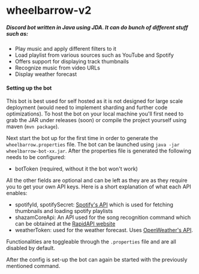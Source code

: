 # wheelbarrow-v2
##### Discord bot written in Java using JDA. It can do bunch of different stuff such as:
- Play music and apply different filters to it
- Load playlist from various sources such as YouTube and Spotify
- Offers support for displaying track thumbnails
- Recognize music from video URLs
- Display weather forecast

#### Setting up the bot

This bot is best used for self hosted as it is not designed for large scale deployment 
(would need to implement sharding and further code optimizations). To host the bot on 
your local machine you'll first need to grab the JAR under releases (soon) or compile the project
yourself using maven (`mvn package`).

Next start the bot up for the first time in order to generate the `wheelbarrow.properties` file.
The bot can be launched using `java -jar wheelbarrow-bot-xx.jar`. After the properties file is
generated the following needs to be configured:
- botToken (required, without it the bot won't work)

All the other fields are optional and can be left as they are as they require you to get your own API keys. Here is a short
explanation of what each API enables:

- spotifyId, spotifySecret: [Spotify's API](https://developer.spotify.com/) which is used for fetching thumbnails and loading spotify playlists
- shazamCoreApi: An API used for the song recognition command which can be obtained at the [RapidAPI website](https://rapidapi.com/tipsters/api/shazam-core/)
- weatherToken: used for the weather forecast. Uses [OpenWeather's API](https://openweathermap.org/api).

Functionalities are toggleable through the `.properties` file and are all disabled by default.

After the config is set-up the bot can again be started with the previously mentioned command.



